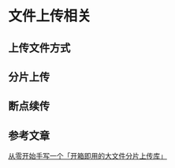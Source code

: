 # 文件上传相关

## 上传文件方式

## 分片上传

## 断点续传

## 参考文章

[从零开始手写一个「开箱即用的大文件分片上传库」](https://juejin.cn/post/6992508040113029134?from=main_page#heading-17)